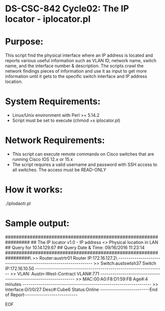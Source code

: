 # DS-CSC-842 Cycle02: The IP locator - iplocator.pl

# Purpose:
This script find the physical interface where an IP address is located and reports various useful information such as VLAN ID, network name, switch name, and the interface number & description. 
The scripts crawl the network findings pieces of information and use it as input to get more information until it gets to the specific switch interface and IP address location. 

# System Requirements: 
- Linux/Unix environment with Perl >= 5.14.2
- Script must be set to execute (chmod +x iplocator.pl)

# Network Requirements:
- This script can execute remote commands on Cisco switches that are running Cisco IOS 12.x or 15.x
- The script requires a valid username and password with SSH access to all switches. The access must be READ-ONLY

# How it works: 
./iplodaotr.pl <IPv4 address>

# Sample output:
\#################################################################
\##	The IP locator v1.0 - IP address <> Physical location in LAN
\##				        Query for 10.14.129.67 
\##		      Query Date & Time: 09/16/2016 11:23:14
\#################################################################\\
\>> Router:austrtr01 Router 		IP:172.16.127.2\\
\-----------------------------------------------------------------
\>> Switch:austswtsh37 Switch 	IP:172.16.10.50
\-----------------------------------------------------------------
\>> VLAN: Austin-West-Contract 	VLAN#:771
\-----------------------------------------------------------------
\>> MAC:00:A0:F8:D1:59:FB 		Age#:4 minutes
\-----------------------------------------------------------------
\>> Interface:Gi1/0/27 Desc#:Cube6 Status:Online
\-------------------------End of Report---------------------------

EOF

